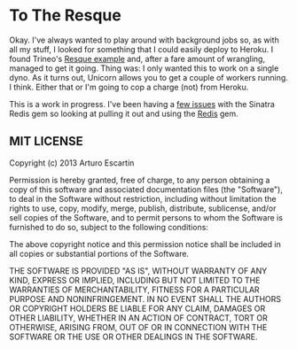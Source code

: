 # To The Resque

Okay. I've always wanted to play around with background jobs so, as with all my stuff, I looked for something that I could easily deploy to Heroku. I found Trineo's [Resque example](https://github.com/trineo/resque-example) and, after a fare amount of wrangling, managed to get it going. Thing was: I only wanted this to work on a single dyno. As it turns out, Unicorn allows you to get a couple of workers running. I think. Either that or I'm going to cop a charge (not) from Heroku.

This is a work in progress. I've been having a [few issues](https://github.com/kripy/redis-symbol) with the Sinatra Redis gem so looking at pulling it out and using the [Redis](https://github.com/redis/redis-rb) gem.

## MIT LICENSE

Copyright (c) 2013 Arturo Escartin

Permission is hereby granted, free of charge, to any person obtaining a copy of this software and associated documentation files (the "Software"), to deal in the Software without restriction, including without limitation the rights to use, copy, modify, merge, publish, distribute, sublicense, and/or sell copies of the Software, and to permit persons to whom the Software is furnished to do so, subject to the following conditions:

The above copyright notice and this permission notice shall be included in all copies or substantial portions of the Software.

THE SOFTWARE IS PROVIDED "AS IS", WITHOUT WARRANTY OF ANY KIND, EXPRESS OR IMPLIED, INCLUDING BUT NOT LIMITED TO THE WARRANTIES OF MERCHANTABILITY, FITNESS FOR A PARTICULAR PURPOSE AND NONINFRINGEMENT. IN NO EVENT SHALL THE AUTHORS OR COPYRIGHT HOLDERS BE LIABLE FOR ANY CLAIM, DAMAGES OR OTHER LIABILITY, WHETHER IN AN ACTION OF CONTRACT, TORT OR OTHERWISE, ARISING FROM, OUT OF OR IN CONNECTION WITH THE SOFTWARE OR THE USE OR OTHER DEALINGS IN THE SOFTWARE.
